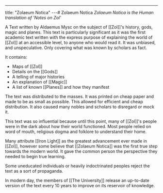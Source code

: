 ---
title: "Zolaeum Notica"
---# Zolaeum Notica
*Zolaeum Notica is the Human translation of 'Notes on Zol'*

A Text written by Aldaemus Mysc on the subject of [[Zol]]'s history, gods, magic and planes. This text is particularly significant as it was the first academic text written with the express purpose of explaining the world of [[Zol]] at an accessible level, to anyone who would read it. It was unbiased, and unspeculative. Only covering what was known by scholars as fact.

It contains:
- Maps of [[Zol]]
- Details on the [[Gods]]
- A telling of major histories
- An explanation of [[Magic]]
- A list of known [[Planes]] and how they manifest

The text was distributed to the masses. It was printed on cheap paper and made to be as small as possible. This allowed for efficient and cheap distribution. It also caused many nobles and scholars to disregard or mock it.

This text was so influential because until this point, many of [[Zol]]'s people were in the dark about how their world functioned. Most people relied on word of mouth, religious dogma and folklore to understand their home.

Many attribute [[Iron Light]] as the greatest advancement ever made in [[Zol]], however some believe that [[Zolaeum Notica]] was the first true step towards the modern world. It gave the common person the perspective they needed to begin true learning.

Some uneducated individuals or heavily indoctrinated peoples reject the text as a sort of propaganda. 

In modern day, the members of [[The University]] release an up-to-date version of the text every 10 years to improve on its reservoir of knowledge.